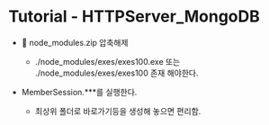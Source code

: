 **Tutorial - HTTPServer_MongoDB**
===================

* :file_folder: node_modules.zip 압축해제
	* ./node_modules/exes/exes100.exe 또는 ./node_modules/exes/exes100 존재 해야한다.

* MemberSession.***를 실행한다.
	* 최상위 폴더로 바로가기등을 생성해 놓으면 편리함.